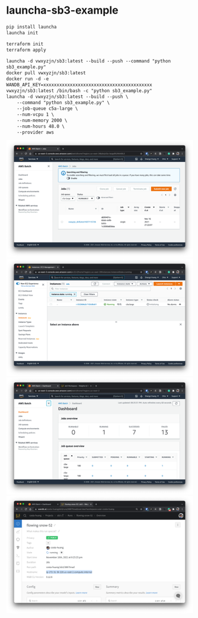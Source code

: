 # launcha-sb3-example

```
pip install launcha
launcha init
```

```
terraform init
terraform apply
```

```
launcha -d vwxyzjn/sb3:latest --build --push --command "python sb3_example.py"
docker pull vwxyzjn/sb3:latest
docker run -d -e WANDB_API_KEY=xxxxxxxxxxxxxxxxxxxxxxxxxxxxxxxxxxxxxxxxx vwxyzjn/sb3:latest /bin/bash -c "python sb3_example.py"
launcha -d vwxyzjn/sb3:latest --build --push \
    --command "python sb3_example.py" \
    --job-queue c5a-large \
    --num-vcpu 1 \
    --num-memory 2000 \
    --num-hours 48.0 \
    --provider aws
```

![1](imgs/1.png)
![1](imgs/2.png)
![1](imgs/3.png)
![1](imgs/4.png)